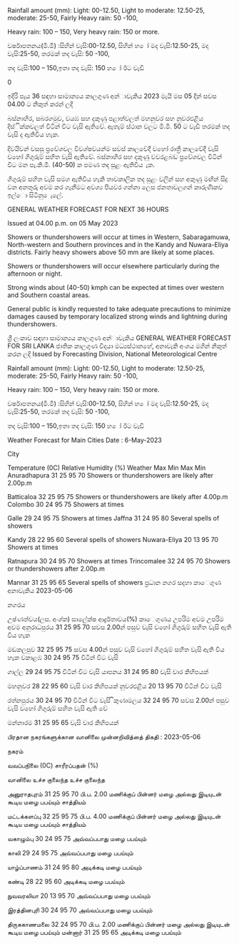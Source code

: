 Rainfall amount (mm): Light: 00-12.50, Light to moderate: 12.50-25, moderate: 25-50, Fairly Heavy rain: 50 -100,

Heavy rain: 100 – 150, Very heavy rain: 150 or more.

වර්ෂාපතනය(මි.මී) :සිහින් වැසි:00-12.50, සිහින් හ ෝ මද වැසි:12.50-25, මද වැසි:25-50, තරමක් තද වැසි: 50 -100,

තද වැසි:100 – 150,ඉතා තද වැසි: 150 හ ෝ ඊට වැඩි

0

ඉදිරි පැය 36 සඳහා සාමාන්‍යය කාලගුණ අන්‍ාවැකිය 2023 මැයි මස 05 දින්‍ සවස 04.00 ට නිකුත් කරන්‍ ලදි

බස්නාහිර, සබරගමුව, වයඹ සහ දකුණු පළාත්වලත් මහනුවර සහ නුවරඑළිය දිස්ික්කවලත් විටින් විට වැසි ඇතිවේ. ඇතැම් ස්ථාන වලට මි.මී. 50 ට වැඩි තරමක් තද වැසි ද ඇතිවිය හැක.

දිවයිවන් වසසු ප්‍රවේශවල විවශ්ෂවයන්ම සවස් කාලවේදී වහෝ රාත්‍රී කාලවේදී වැසි වහෝ ගිගුරුම් සහිත වැසි ඇතිවේ. බස්නාහිර සහ දකුණු වවරළබඩ ප්‍රවේශවල විටින් විට මන පැ.කි.මී. (40-50) ක පමණ තද සුළං ඇතිවිය ැක.

ගිගුරුම් සහිත වැසි සමග ඇතිවිය හැකි තාවකාලික තද සුළං වලින් සහ අකුණු මඟින් සිදු වන අනතුරු අවම කර ගැනීමට අවශ්‍ය පියවර ගන්නා ලෙස ජනතාවලගන් කාරුණිකව ඉල්ො සිටිනු ෙැලේ.

GENERAL WEATHER FORECAST FOR NEXT 36 HOURS

Issued at 04.00 p.m. on 05 May 2023

Showers or thundershowers will occur at times in Western, Sabaragamuwa, North-western and Southern provinces and in the Kandy and Nuwara-Eliya districts. Fairly heavy showers above 50 mm are likely at some places.

Showers or thundershowers will occur elsewhere particularly during the afternoon or night.

Strong winds about (40-50) kmph can be expected at times over western and Southern coastal areas.

General public is kindly requested to take adequate precautions to minimize damages caused by temporary localized strong winds and lightning during thundershowers.

ශ්‍රී ලංකාව සඳහා සාමාන්‍යය කාලගුණ අන්‍ාවැකිය GENERAL WEATHER FORECAST FOR SRI LANKA ජාතික කාලගුණ විදයා මධ්‍යස්ථානහේ, අනාවැකි අංශය මගින් නිකුත් කරන ලදි Issued by Forecasting Division, National Meteorological Centre

Rainfall amount (mm): Light: 00-12.50, Light to moderate: 12.50-25, moderate: 25-50, Fairly Heavy rain: 50 -100,

Heavy rain: 100 – 150, Very heavy rain: 150 or more.

වර්ෂාපතනය(මි.මී) :සිහින් වැසි:00-12.50, සිහින් හ ෝ මද වැසි:12.50-25, මද වැසි:25-50, තරමක් තද වැසි: 50 -100,

තද වැසි:100 – 150,ඉතා තද වැසි: 150 හ ෝ ඊට වැඩි

Weather Forecast for Main Cities Date : 6-May-2023

City

Temperature (0C) Relative Humidity (%) Weather Max Min Max Min Anuradhapura 31 25 95 70 Showers or thundershowers are likely after 2.00p.m

Batticaloa 32 25 95 75 Showers or thundershowers are likely after 4.00p.m Colombo 30 24 95 75 Showers at times

Galle 29 24 95 75 Showers at times Jaffna 31 24 95 80 Several spells of showers

Kandy 28 22 95 60 Several spells of showers Nuwara-Eliya 20 13 95 70 Showers at times

Ratnapura 30 24 95 70 Showers at times Trincomalee 32 24 95 70 Showers or thundershowers after 2.00p.m

Mannar 31 25 95 65 Several spells of showers ප්‍රධාන නගර සදහා කාෙගුණ අනාවැකිය 2023-05-06

නගරය

උෂ්ණත්වය(ලස. අංශ්‍ක) සාලේක්ෂ ආර්ද්‍රතාවය(%) කාෙගුණය උපරිම අවම උපරිම අවම අනුරාධපුරය 31 25 95 70 සවස 2.00න් පසුව වැසි වහෝ ගිගුරුම් සහිත වැසි ඇති විය හැක

මඩකලපුව 32 25 95 75 සවස 4.00න් පසුව වැසි වහෝ ගිගුරුම් සහිත වැසි ඇති විය හැක වකාළඹ 30 24 95 75 විටින් විට වැසි

ගාල්ල 29 24 95 75 විටින් විට වැසි යාපනය 31 24 95 80 වැසි වාර කිහිපයක්

මහනුවර 28 22 95 60 වැසි වාර කිහිපයක් නුවරඑළිය 20 13 95 70 විටින් විට වැසි

රත්නපුරය 30 24 95 70 විටින් විට වැසි ිකුණාමලය 32 24 95 70 සවස 2.00න් පසුව වැසි වහෝ ගිගුරුම් සහිත වැසි ඇති වේ

මන්නාරම 31 25 95 65 වැසි වාර කිහිපයක්

பிரதான நகரங்களுக்கான வானிலை முன்னறிவித்தை் திகதி : 2023-05-06

நகரம்

வவப்பநிலை (0C) சாரீரப்பதன் (%)

வானிலை உச்ச குலைந்த உச்ச குலைந்த

அனுராதபுரம் 31 25 95 70 பி.ப. 2.00 மணிக்குப் பின்னர் மழை அல்லது இடியுடன் கூடிய மழை பபய்யும் சாத்தியம்

மட்டக்களப்பு 32 25 95 75 பி.ப. 4.00 மணிக்குப் பின்னர் மழை அல்லது இடியுடன் கூடிய மழை பபய்யும் சாத்தியம்

வகாழும்பு 30 24 95 75 அவ்வப்பபாது மழை பபய்யும்

காலி 29 24 95 75 அவ்வப்பபாது மழை பபய்யும்

யாழ்ப்பாணம் 31 24 95 80 அடிக்கடி மழை பபய்யும்

கண்டி 28 22 95 60 அடிக்கடி மழை பபய்யும்

நுவவரலியா 20 13 95 70 அவ்வப்பபாது மழை பபய்யும்

இரத்தினபுரி 30 24 95 70 அவ்வப்பபாது மழை பபய்யும்

திருககாணமலை 32 24 95 70 பி.ப. 2.00 மணிக்குப் பின்னர் மழை அல்லது இடியுடன் கூடிய மழை பபய்யும் மன்னார் 31 25 95 65 அடிக்கடி மழை பபய்யும்